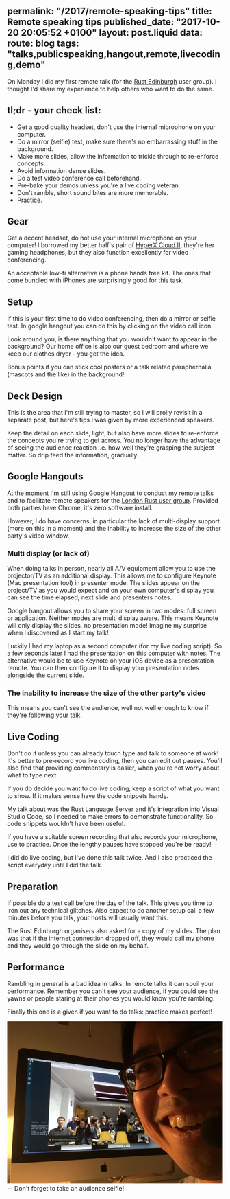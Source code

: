 permalink: "/2017/remote-speaking-tips"
title: Remote speaking tips
published_date: "2017-10-20 20:05:52 +0100"
layout: post.liquid
data:
  route: blog
  tags: "talks,publicspeaking,hangout,remote,livecoding,demo"
---
On Monday I did my first remote talk (for the [Rust
Edinburgh](https://www.meetup.com/rust-edi/) user group). I thought I'd share
my experience to help others who want to do the same.

## tl;dr - your check list:

- Get a good quality headset, don't use the internal microphone on your computer.
- Do a mirror (selfie) test, make sure there's no embarrassing stuff in the background.
- Make more slides, allow the information to trickle through to re-enforce concepts. 
- Avoid information dense slides.
- Do a test video conference call beforehand.
- Pre-bake your demos unless you're a live coding veteran.
- Don't ramble, short sound bites are more memorable.
- Practice.

## Gear

Get a decent headset, do not use your internal microphone on your computer! I
borrowed my better half's pair of [HyperX Cloud
II](https://www.amazon.co.uk/HyperX-Cloud-Gaming-Headset-Mobile/dp/B00SAYCXWG/ref=sr_1_1?ie=UTF8&qid=1508527812&sr=8-1&keywords=hyperx+ii),
they're her gaming headphones, but they also function excellently for video
conferencing.

An acceptable low-fi alternative is a phone hands free kit. The ones that come
bundled with iPhones are surprisingly good for this task.

## Setup

If this is your first time to do video conferencing, then do a mirror or selfie
test. In google hangout you can do this by clicking on the video call icon.

Look around you, is there anything that you wouldn't want to appear in the
background? Our home office is also our guest bedroom and where we keep our
clothes dryer - you get the idea.

Bonus points if you can stick cool posters or a talk related paraphernalia
(mascots and the like) in the background!

## Deck Design

This is the area that I'm still trying to master, so I will prolly revisit in a
separate post, but here's tips I was given by more experienced speakers. 

Keep the detail on each slide, light, but also have more slides to re-enforce
the concepts you're trying to get across. You no longer have the advantage of
seeing the audience reaction i.e. how well they're grasping the subject matter.
So drip feed the information, gradually.

## Google Hangouts

At the moment I'm still using Google Hangout to conduct my remote talks and to
facilitate remote speakers for the [London Rust user group](https://www.meetup.com/Rust-London-User-Group/). Provided both
parties have Chrome, it's zero software install. 

However, I do have concerns, in particular the lack of multi-display support
(more on this in a moment) and the inability to increase the size of the other
party's video window.

### Multi display (or lack of)

When doing talks in person, nearly all A/V equipment allow you to use the
projector/TV as an additional display. This allows me to configure Keynote (Mac
presentation tool) in presenter mode. The slides appear on the project/TV as
you would expect and on your own computer's display you can see the time
elapsed, next slide and presenters notes.

Google hangout allows you to share your screen in two modes: full screen or
application. Neither modes are multi display aware. This means Keynote will
only display the slides, no presentation mode! Imagine my surprise when I
discovered as I start my talk!

Luckily I had my laptop as a second computer (for my live coding script). So a
few seconds later I had the presentation on this computer with notes. The
alternative would be to use Keynote on your iOS device as a presentation
remote. You can then configure it to display your presentation notes alongside
the current slide.

### The inability to increase the size of the other party's video

This means you can't see the audience, well not well enough to know if they're
following your talk.

## Live Coding

Don't do it unless you can already touch type and talk to someone at work! It's
better to pre-record you live coding, then you can edit out pauses. You'll also
find that providing commentary is easier, when you're not worry about what to
type next.

If you do decide you want to do live coding, keep a script of what you want to
show. If it makes sense have the code snippets handy. 

My talk about was the Rust Language Server and it's integration into Visual
Studio Code, so I needed to make errors to demonstrate functionality. So code
snippets wouldn't have been useful.

If you have a suitable screen recording that also records your microphone, use
to practice. Once the lengthy pauses have stopped you're be ready!

I did do live coding, but I've done this talk twice. And I also practiced the
script everyday until I did the talk.

## Preparation

If possible do a test call before the day of the talk. This gives you time to
iron out any technical glitches. Also expect to do another setup call a few
minutes before you talk, your hosts will usually want this.

The Rust Edinburgh organisers also asked for a copy of my slides. The plan was
that if the internet connection dropped off, they would call my phone and they
would go through the slide on my behalf.

## Performance

Rambling in general is a bad idea in talks. In remote talks it can spoil your
performance. Remember you can't see your audience, if you could see the yawns
or people staring at their phones you would know you're rambling.

Finally this one is a given if you want to do talks: practice makes perfect! 

![remote talk selfie!](/img/remote_talk_selfie.png)
-- Don't forget to take an audience selfie!
